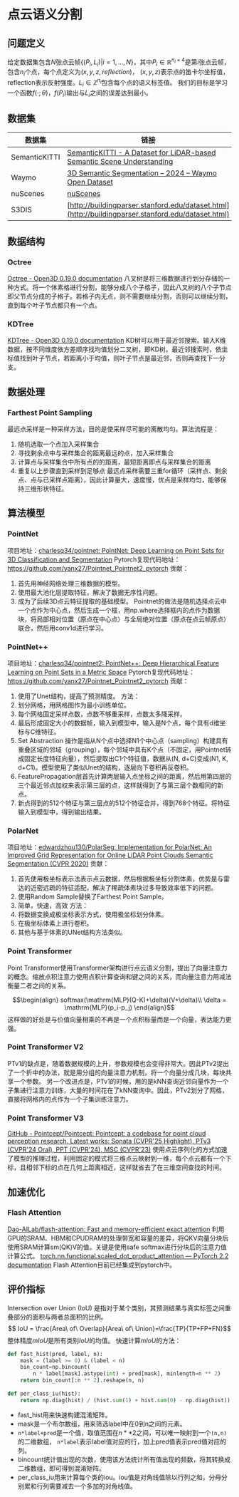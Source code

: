 # 点云语义分割
## 问题定义
给定数据集包含$N$张点云帧$\{(P_i,L_i)|i = 1,\ldots,N\}$，其中$P_i\in\mathbb{R}^{n_i\times4}$是第$i$张点云帧，包含$n_i$个点，每个点定义为$(x,y,z,reflection)$， $(x,y,z)$表示点的笛卡尔坐标值，reflection表示反射强度。$L_i \in \mathbb{Z}^{n_i}$包含每个点的语义标签值。
我们的目标是学习一个函数$f(\cdot;\theta)$，$f(P_i)$输出与$L_i$之间的误差达到最小。
## 数据集

| 数据集           | 链接                                                                                                                         |
| ------------- | -------------------------------------------------------------------------------------------------------------------------- |
| SemanticKITTI | [SemanticKITTI - A Dataset for LiDAR-based Semantic Scene Understanding](https://semantic-kitti.org/dataset.html#download) |
| Waymo         | [3D Semantic Segmentation – 2024 – Waymo Open Dataset](https://waymo.com/open/challenges/2024/3d-semantic-segmentation/)   |
| nuScenes      | [nuScenes](https://www.nuscenes.org/nuscenes#overview)                                                                     |
| S3DIS         | [http://buildingparser.stanford.edu/dataset.html](http://buildingparser.stanford.edu/dataset.html)                         |
## 数据结构
### Octree
[Octree - Open3D 0.19.0 documentation](https://www.open3d.org/docs/release/tutorial/geometry/octree.html)
八叉树是将三维数据进行划分存储的一种方式。将一个体素格进行分割，能够分成八个子格子，因此八叉树的八个子节点即父节点分成的子格子。若格子内无点，则不需要继续分割，否则可以继续分割，直到每个叶子节点都只有一个点。
### KDTree
[KDTree - Open3D 0.19.0 documentation](https://www.open3d.org/docs/release/tutorial/geometry/kdtree.html)
KD树可以用于最近邻搜索。输入K维数据，按不同维度依方差顺序找均值划分二叉树，即KD树。最近邻搜索时，依坐标值找到叶子节点，若距离小于均值，则叶子节点是最近邻，否则再查找下一分支。

## 数据处理
### Farthest Point Sampling
最远点采样是一种采样方法，目的是使采样尽可能的离散均匀。算法流程是：
1. 随机选取一个点加入采样集合
2. 寻找剩余点中与采样集合的距离最远的点，加入采样集合
3. 计算点与采样集合中所有点的的距离，最短距离即点与采样集合的距离
4. 重复以上步骤直到采样到足够点
最远点采样需要三重for循环（采样点、剩余点、点与已采样点距离），因此计算量大，速度慢，优点是采样均匀，能够保持三维形状特征。
## 算法模型
### PointNet
项目地址：[charlesq34/pointnet: PointNet: Deep Learning on Point Sets for 3D Classification and Segmentation](https://github.com/charlesq34/pointnet)
Pytorch复现代码地址：<https://github.com/yanx27/Pointnet_Pointnet2_pytorch>
贡献：
1. 首先用神经网络处理三维数据的模型。
2. 使用最大池化层提取特征，解决了数据无序性问题。
3. 成为了后续3D点云特征提取的基础模型。
Pointnet的做法是随机选择点云中一个点作为中心点，然后生成一个框，用np.where选择框内的点作为数据块，将局部相对位置（原点在中心点）与全局绝对位置（原点在点云帧原点）联合，然后用conv1d进行学习。
### PointNet++
项目地址：[charlesq34/pointnet2: PointNet++: Deep Hierarchical Feature Learning on Point Sets in a Metric Space](https://github.com/charlesq34/pointnet2)
Pytorch复现代码地址：<https://github.com/yanx27/Pointnet_Pointnet2_pytorch>
贡献：
1. 使用了Unet结构，提高了预测精度。
方法：
2. 划分网格，用网格图作为最小训练单位。
3. 每个网格固定采样点数，点数不够重采样，点数太多降采样。
4. 最后形成固定大小的数据帧，输入到模型中，输入是N个点，每个具有d维坐标与C维特征。
5. Set Abstraction 操作是指从N个点中选择N1个中心点（sampling）构建具有重叠区域的邻域（grouping），每个邻域中具有K个点（不固定，用Pointnet转成固定长度特征向量），然后提取出C1个特征值，数据从(N, d+C)变成(N1, K, d+C1)。模型使用了类似Unet的结构，逐层向下卷积再反卷积。
6. FeaturePropagation层首先计算两层输入点坐标之间的距离，然后用第四层的三个最近邻点加权来表示第三层的点，这样就得到了与第三层个数相同的新点。
7. 新点得到的512个特征与第三层点的512个特征合并，得到768个特征。将特征输入到模型中，得到输出结果。
### PolarNet
项目地址：[edwardzhou130/PolarSeg: Implementation for PolarNet: An Improved Grid Representation for Online LiDAR Point Clouds Semantic Segmentation (CVPR 2020)](https://github.com/edwardzhou130/PolarSeg)
贡献：
1. 首先使用极坐标表示法表示点云数据，然后根据极坐标分割体素，优势是与雷达的近密远疏的特征适配，解决了稀疏体素块过多导致效率低下的问题。
2. 使用Random Sample替换了Farthest Point Sample。
3. 简单，快速，高效
方法：
4. 将数据变换成极坐标表示方式，使用极坐标划分体素。
5. 在极坐标体素上进行卷积。
6. 其他与基于体素的UNet结构方法类似。
### Point Transformer
Point Transformer使用Transformer架构进行点云语义分割，提出了向量注意力的概念。缩放点积注意力使用点积计算查询和键之间的关系，而向量注意力用减法衡量二者之间的关系。

$$\begin{align}
softmax(\mathrm{MLP}(Q-K)+\delta)(V+\delta)\\
\delta = \mathrm{MLP}(p_i-p_j)
\end{align}$$
这样做的好处是与价值向量相乘的不再是一个点积标量而是一个向量，表达能力更强。
### Point Transformer V2
PTv1的缺点是，随着数据规模的上升，参数规模也会变得非常大。因此PTv2提出了一个折中的办法，就是用分组的向量注意力机制，将一个向量分成几块，每块共享一个参数。
另一个改进点是，PTv1的时候，用的是kNN查询近邻向量作为一个子集进行注意力训练，大量的时间花在了kNN查询中。因此，PTv2划分了网格，直接将网格内的点作为一个子集训练注意力。
### Point Transformer V3
[GitHub - Pointcept/Pointcept: Pointcept: a codebase for point cloud perception research. Latest works: Sonata (CVPR'25 Highlight), PTv3 (CVPR'24 Oral), PPT (CVPR'24), MSC (CVPR'23)](https://github.com/Pointcept/Pointcept)
使用点云序列化的方式加速了模型的推理过程，利用固定的模式将三维点云映射到一维，每个点云都有一个下标，且相邻下标的点在几何上距离相近，这样就省去了在三维空间查找的时间。
## 加速优化
### Flash Attention
[Dao-AILab/flash-attention: Fast and memory-efficient exact attention](https://github.com/Dao-AILab/flash-attention?tab=readme-ov-file)
利用GPU的SRAM、HBM和CPUDRAM的处理带宽和容量的差异，将QKV向量分块后使用SRAM计算sm(QK)V的值。关键是使用safe softmax进行分块后的注意力值计算公式。
[torch.nn.functional.scaled_dot_product_attention — PyTorch 2.2 documentation](https://docs.pytorch.org/docs/2.2/generated/torch.nn.functional.scaled_dot_product_attention.html)
Flash Attention目前已经集成到pytorch中。
## 评价指标
Intersection over Union (IoU) 是指对于某个类别，其预测结果与真实标签之间重叠部分的面积与两者总面积的比例。
$$ IoU = \frac{Area\ of\ Overlap}{Area\ of\ Union}=\frac{TP}{TP+FP+FN}$$
整体精度$mIoU$是所有类别$IoU$的均值。
快速计算$mIoU$的方法：
```Python
def fast_hist(pred, label, n):
    mask = (label >= 0) & (label < n)
    bin_count=np.bincount(
        n * label[mask].astype(int) + pred[mask], minlength=n ** 2)
    return bin_count[:n ** 2].reshape(n, n)
    
def per_class_iu(hist):
    return np.diag(hist) / (hist.sum(1) + hist.sum(0) - np.diag(hist))
```
- fast_hist用来快速构建混淆矩阵。
- mask是一个布尔数组，用来筛选label中在0到n之间的元素。
- `n*label+pred`是一个值，取值范围在$n**2$之间，可以唯一映射到一个`(n,n)`的二维数组， `n*label`表示label值对应的行，加上pred值表示pred值对应的列。
- bincount统计值出现的次数，使用该方法统计所有值出现的频数，将其转换成二维数组，即可得到混淆矩阵。
- per_class_iu用来计算每个类的iou。iou值是对角线值除以行列之和，分母分别累和行列需要减去一个多加的对角线值。
